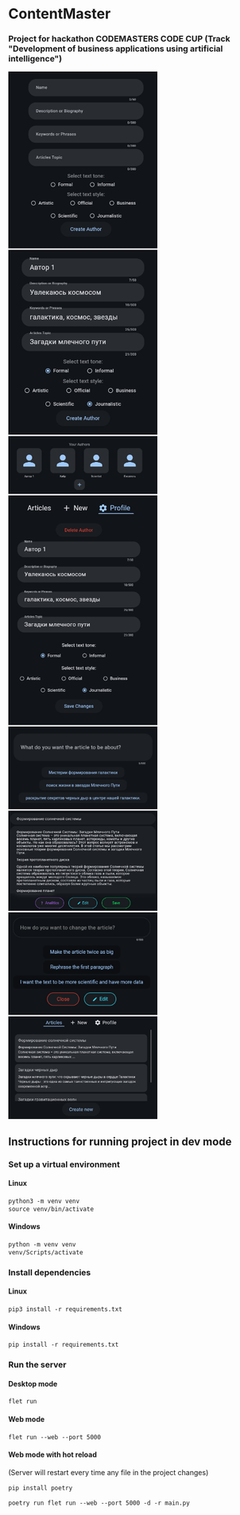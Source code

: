 # ContentMaster
### Project for hackathon CODEMASTERS CODE CUP (Track "Development of business applications using artificial intelligence")

<img src="demo/1.png" width="300" height="auto">
<img src="demo/2.png" width="300" height="auto">
<img src="demo/3.png" width="300" height="auto">
<img src="demo/4.png" width="300" height="auto">
<img src="demo/5.png" width="300" height="auto">
<img src="demo/6.png" width="300" height="auto">
<img src="demo/7.png" width="300" height="auto">
<img src="demo/8.png" width="300" height="auto">

## Instructions for running project in dev mode

### Set up a virtual environment
#### Linux
```commandline
python3 -m venv venv
source venv/bin/activate
```
#### Windows
```commandline
python -m venv venv
venv/Scripts/activate
```

### Install dependencies
#### Linux
```commandline
pip3 install -r requirements.txt
```
#### Windows
```commandline
pip install -r requirements.txt
```

### Run the server
#### Desktop mode
```commandline
flet run
```
#### Web mode
```commandline
flet run --web --port 5000
```
#### Web mode with hot reload
(Server will restart every time any file in the project changes)
```commandline
pip install poetry
```
```commandline
poetry run flet run --web --port 5000 -d -r main.py
```
